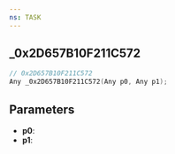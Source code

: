 ```yaml
---
ns: TASK
---
```

## _0x2D657B10F211C572

```c
// 0x2D657B10F211C572
Any _0x2D657B10F211C572(Any p0, Any p1);
```

## Parameters
* **p0**:
* **p1**:
